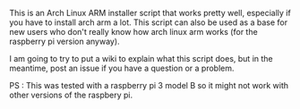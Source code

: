 This is an Arch Linux ARM installer script that works pretty well, especially if you have to install arch arm a lot. This script can also be used as a base for new users who don't really know how arch linux arm works (for the raspberry pi version anyway).

I am going to try to put a wiki to explain what this script does, but in the meantime, post an issue if you have a question or a problem.

PS : This was tested with a raspberry pi 3 model B so it might not work with other versions of the raspbery pi.
